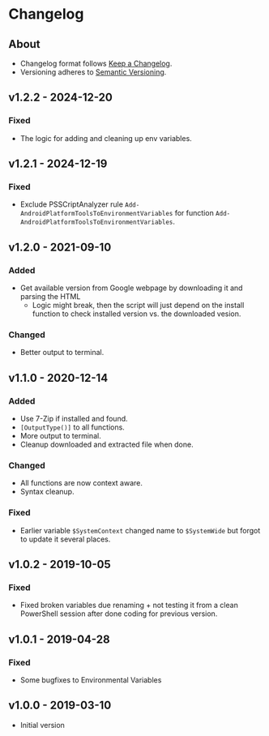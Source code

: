 # Changelog

## About

* Changelog format follows [Keep a Changelog](https://keepachangelog.com/en).
* Versioning adheres to [Semantic Versioning](https://semver.org/).

## v1.2.2 - 2024-12-20

### Fixed

* The logic for adding and cleaning up env variables.

## v1.2.1 - 2024-12-19

### Fixed

* Exclude PSSCriptAnalyzer rule `Add-AndroidPlatformToolsToEnvironmentVariables` for function `Add-AndroidPlatformToolsToEnvironmentVariables`.

## v1.2.0 - 2021-09-10

### Added

* Get available version from Google webpage by downloading it and parsing the HTML
  * Logic might break, then the script will just depend on the install function to check installed version vs. the downloaded vesion.

### Changed

* Better output to terminal.

## v1.1.0 - 2020-12-14

### Added

* Use 7-Zip if installed and found.
* ```[OutputType()]``` to all functions.
* More output to terminal.
* Cleanup downloaded and extracted file when done.

### Changed

* All functions are now context aware.
* Syntax cleanup.

### Fixed

* Earlier variable ```$SystemContext``` changed name to ```$SystemWide``` but forgot to update it several places.

## v1.0.2 - 2019-10-05

### Fixed

* Fixed broken variables due renaming + not testing it from a clean PowerShell session after done coding for previous version.

## v1.0.1 - 2019-04-28

### Fixed

* Some bugfixes to Environmental Variables

## v1.0.0 - 2019-03-10

* Initial version
